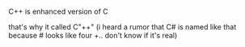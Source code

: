 C++ is enhanced version of C

that's why it called C"++" (i heard a rumor that C# is named like that because # looks like four +.. don't know if it's real)

